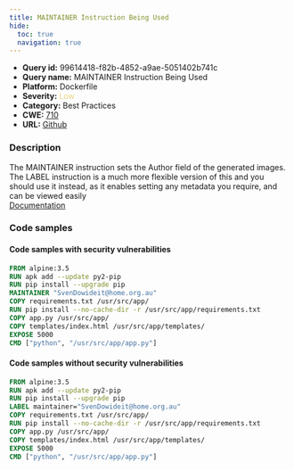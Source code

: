 ```yaml
---
title: MAINTAINER Instruction Being Used
hide:
  toc: true
  navigation: true
---
```


<style>
  .highlight .hll {
    background-color: #ff171742;
  }
  .md-content {
    max-width: 1100px;
    margin: 0 auto;
  }
</style>

-   **Query id:** 99614418-f82b-4852-a9ae-5051402b741c
-   **Query name:** MAINTAINER Instruction Being Used
-   **Platform:** Dockerfile
-   **Severity:** <span style="color:#edd57e">Low</span>
-   **Category:** Best Practices
-   **CWE:** <a href="https://cwe.mitre.org/data/definitions/710.html" onclick="newWindowOpenerSafe(event, 'https://cwe.mitre.org/data/definitions/710.html')">710</a>
-   **URL:** [Github](https://github.com/Checkmarx/kics/tree/master/assets/queries/dockerfile/maintainer_instruction_being_used)

### Description
The MAINTAINER instruction sets the Author field of the generated images. The LABEL instruction is a much more flexible version of this and you should use it instead, as it enables setting any metadata you require, and can be viewed easily<br>
[Documentation](https://docs.docker.com/engine/reference/builder/#maintainer-deprecated)

### Code samples
#### Code samples with security vulnerabilities
```dockerfile title="Positive test num. 1 - dockerfile file" hl_lines="4"
FROM alpine:3.5
RUN apk add --update py2-pip
RUN pip install --upgrade pip
MAINTAINER "SvenDowideit@home.org.au"
COPY requirements.txt /usr/src/app/
RUN pip install --no-cache-dir -r /usr/src/app/requirements.txt
COPY app.py /usr/src/app/
COPY templates/index.html /usr/src/app/templates/
EXPOSE 5000
CMD ["python", "/usr/src/app/app.py"]
```


#### Code samples without security vulnerabilities
```dockerfile title="Negative test num. 1 - dockerfile file"
FROM alpine:3.5
RUN apk add --update py2-pip
RUN pip install --upgrade pip
LABEL maintainer="SvenDowideit@home.org.au"
COPY requirements.txt /usr/src/app/
RUN pip install --no-cache-dir -r /usr/src/app/requirements.txt
COPY app.py /usr/src/app/
COPY templates/index.html /usr/src/app/templates/
EXPOSE 5000
CMD ["python", "/usr/src/app/app.py"]
```
